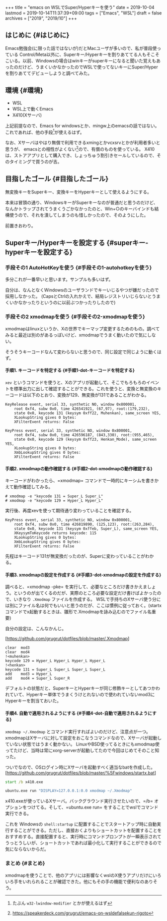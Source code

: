 +++
title = "emacs on WSLでSuper/Hyperキーを使う"
date = 2019-10-04
lastmod = 2019-10-14T11:37:39+09:00
tags = ["Emacs", "WSL"]
draft = false
archives = ["2019", "2019/10"]
+++

## はじめに {#はじめに}

Emacs勉強会(に限った話ではないが)だとMacユーザが多いので、私が普段使っている
Control/Meta以外に、Superキー/Hyperキーを割りあててる人もそこそこいる。以前、Windowsの場合はwinキーがsuperキーになると聞いた覚えもあったのだけど、うまくいかなかったのでWSLで使ってないキーにSuper/Hyperを割りあててデビューしようと調べてみた。


## 環境 {#環境}

-   WSL
-   WSL上で動くEmacs
-   X410(Xサーバ)

上記前提なので、Emacs for windowsとか、mingw上のemacsの話ではない。これであれば、他の手段[^fn:1]が使えるはず。

なお、Xサーバはやはり無償で利用できるxmingとかvcxsrvとかが利用者多いと思うが、
emacsとの相性がよくない[^fn:2]ので、有償のものを使っている。
X410は、ストアアプリとして購入でき、しょっちゅう割引きセールしているので、そのタイミングで買うのが吉。


## 目指したゴール {#目指したゴール}

無変換キーをSuperキー、変換キーをHyperキーとして使えるようにする。

本来は冒頭の通り、WindowsキーがSuperキーなのが普通だと思うのだけど、なんかトラップされてうまくうごかなかったのと、Win+○のキーバインドも結構使うので、それを潰してしまうのも惜しかったので、そのようにした。

前置きおわり。


## Superキー/Hyperキーを設定する {#superキー-hyperキーを設定する}


### 手段その1 AutoHotKeyを使う {#手段その1-autohotkeyを使う}

多分これが一番早いと思います。サンプルも多いはず。

自分は、なんとなくWindowsのユーザランドでキーいじるやつが嫌だったので採用しなかった。
(CapsとCtrlの入れかえで、結局レジストリいじらないとうまくいかなかったりというのに以前ぶつかったりしたので)


### 手段その2 xmodmapを使う {#手段その2-xmodmapを使う}

xmodmapはlinuxというか、Xの世界でキーマップ変更するためのもの。調べてみると最近は別のがあるっぽいけど、xmodmapでうまく動いたので気にしない。

そうそうキーコードなんて変わらないと思うので、同じ設定で同じように動くはず。


#### 手順1. キーコードを特定する {#手順1-dot-キーコードを特定する}

`xev` というコマンドを使うと、Xのアプリが起動して、そこでもろもろのイベントを標準出力に出して確認することができる。これを使うと、変換と無変換のキーコードは以下のとおり、変換が129、無変換が131であることがわかる。

```nil
KeyRelease event, serial 33, synthetic NO, window 0x800001,
    root 0xf4, subw 0x0, time 426541921, (67,97), root:(179,232),
    state 0x0, keycode 131 (keysym 0xff22, Muhenkan), same_screen YES,
    XLookupString gives 0 bytes:
    XFilterEvent returns: False

KeyPress event, serial 33, synthetic NO, window 0x800001,
    root 0xf4, subw 0x0, time 426596187, (843,330), root:(955,465),
    state 0x0, keycode 129 (keysym 0xff23, Henkan_Mode), same_screen YES,
    XLookupString gives 0 bytes:
    XmbLookupString gives 0 bytes:
    XFilterEvent returns: False
```


#### 手順2. xmodmapの動作確認する {#手順2-dot-xmodmapの動作確認する}

キーコードがわかったら、=xmodmap= コマンドで一時的にキーシムを書きかえて動作確認してみる。

```nil
# xmodmap -e "keycode 131 = Super_L Super_L"
# xmodmap -e "keycode 129 = Hyper_L Hyper_L"
```

実行後、再度xevを使って期待通り変わっていることを確認する。

```nil
KeyPress event, serial 33, synthetic NO, window 0x800001,
    root 0xf4, subw 0x0, time 426819890, (125,123), root:(263,284),
    state 0x0, keycode 131 (keysym 0xffeb, Super_L), same_screen YES,
    XKeysymToKeycode returns keycode: 115
    XLookupString gives 0 bytes:
    XmbLookupString gives 0 bytes:
    XFilterEvent returns: False
```

先程はキーコード131が無変換だったのが、Superに変わっていることがわかる。


#### 手順3. xmodmapの設定を作成する {#手順3-dot-xmodmapの設定を作成する}

調べると、=xmodmap -pke= を実行して、必要なところだけ書きかえましょう。というのが出てくるのだが、実際のところ必要な設定だけ書けばよかったので、いきなり `.Xmodmap` ファイルを作成する。
WSLで手持ちのXサーバ使う分には別にファイル名は何でもいいと思うのだが、ここは慣例に従っておく。(startxコマンドでx起動するときは、雛形で.Xmodmapを詠み込むのでファイル名重要)

自分の設定は、こんなかんじ。

[<https://github.com/grugrut/dotfiles/blob/master/.Xmodmap>]

```nil
clear  mod3
clear  mod4
!<muhenkan>
keycode 129 = Hyper_L Hyper_L Hyper_L Hyper_L
!<henkan>
keycode 131 = Super_L Super_L Super_L Super_L
add    mod3 = Hyper_L
add    mod4 = Super_L Super_R
```

デフォルトの状態だと、SuperキーとHyperキーが同じ修飾キーとしてあつかわれていて、Hyperキー単体でうまくうけとれないので使われていないmod3にHyperキーを割当ておいた。


#### 手順4. 自動で適用されるようにする {#手順4-dot-自動で適用されるようにする}

`xmodmap ~/.Xmodmap` とコマンド実行すればよいのだけど、注意点が一つ。
xmodmapはXサーバに対して設定をおこなうコマンドなので、Xサーバが起動していない状態ではうまく動かない。
LinuxやBSD使ってるときにもxmodmap使ってたけど、当時は常にxorg-serverが起動してたので今回はじめてそのこと知った。

ついでなので、OSログイン時にXサーバを起動すべく適当なbatを作成した。
[<https://github.com/grugrut/dotfiles/blob/master/%5Fwindows/startx.bat>]

```bat
start /b x410.exe

ubuntu.exe run "DISPLAY=127.0.0.1:0.0 xmodmap ~/.Xmodmap"
```

x410.exeが使っているXサーバ。バックグラウンド実行させたいので、=/b= オプションをつけてる。そして、=ubuntu.exe run= をすることでwslでコマンド実行できる。

これを Windowsの `shell:startup` に配置することでスタートアップ時に自動実行することができる。ただし、直接おくよりもショートカットを配置することをおすすめする。直接配置すると、実行時にコマンドプロンプトが一瞬表示されてうっとうしいが、ショートカットであれば最小化して実行することができるので気にならないからだ。


### まとめ {#まとめ}

xmodmapを使うことで、他のアプリには影響なくwslのX使うアプリだけにいろいろ手をいれられることが確認できた。他にもその手の機能で便利なのありそう。

[^fn:1]: たぶん `w32-lwindow-modifier` とかが使えるはず
[^fn:2]: <https://speakerdeck.com/grugrut/emacs-on-wsldefalsekun-rigoto>
